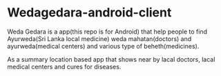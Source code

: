 # Wedagedara-android-client
Weda Gedara is a app(this repo is for Android) that help people to find Ayurweda(Sri Lanka local medicine) weda mahatan(doctors) and ayurweda(medical centers) and various type of beheth(medicines).

As a summary location based app that shows near by lacal doctors, lacal medical centers and cures for diseases.
